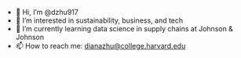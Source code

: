 - 👋 Hi, I’m @dzhu917
- 👀 I’m interested in sustainability, business, and tech
- 🌱 I’m currently learning data science in supply chains at Johnson & Johnson
- 📫 How to reach me: dianazhu@college.harvard.edu

<!---
dzhu917/dzhu917 is a ✨ special ✨ repository because its `README.md` (this file) appears on your GitHub profile.
You can click the Preview link to take a look at your changes.
--->

